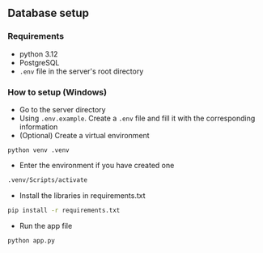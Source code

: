 ## Database setup

### Requirements
- python 3.12
- PostgreSQL
- `.env` file in the server's root directory

### How to setup (Windows)

- Go to the server directory
- Using `.env.example`. Create a `.env` file and fill it with the corresponding information
- (Optional) Create a virtual environment
```shell
python venv .venv
```
- Enter the environment if you have created one
```bash
.venv/Scripts/activate
```
- Install the libraries in requirements.txt
```bash
pip install -r requirements.txt
```
- Run the app file
```bash
python app.py
```